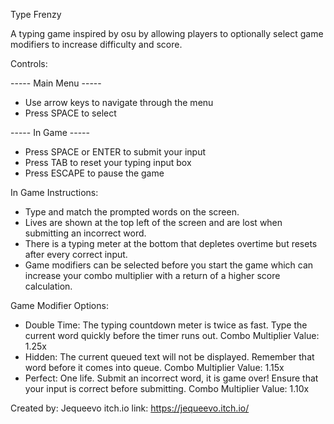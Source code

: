 Type Frenzy

A typing game inspired by osu by allowing players to optionally select game modifiers to increase difficulty and score.

Controls:

----- Main Menu -----

- Use arrow keys to navigate through the menu
- Press SPACE to select

----- In Game -----

- Press SPACE or ENTER to submit your input
- Press TAB to reset your typing input box
- Press ESCAPE to pause the game

In Game Instructions:
- Type and match the prompted words on the screen.
- Lives are shown at the top left of the screen and are lost when submitting an incorrect word.
- There is a typing meter at the bottom that depletes overtime but resets after every correct input.
- Game modifiers can be selected before you start the game which can increase your combo multiplier with a return of a higher score calculation.

Game Modifier Options:
- Double Time: The typing countdown meter is twice as fast. Type the current word quickly before the timer runs out. Combo Multiplier Value: 1.25x
- Hidden: The current queued text will not be displayed. Remember that word before it comes into queue. Combo Multiplier Value: 1.15x
- Perfect: One life. Submit an incorrect word, it is game over! Ensure that your input is correct before submitting. Combo Multiplier Value: 1.10x

Created by: Jequeevo
itch.io link: https://jequeevo.itch.io/
